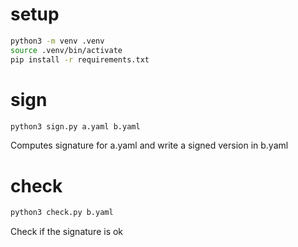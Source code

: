 # setup
```bash
python3 -m venv .venv
source .venv/bin/activate
pip install -r requirements.txt
```

# sign
```bash
python3 sign.py a.yaml b.yaml
```
Computes signature for a.yaml and write a signed version in b.yaml

# check
```bash
python3 check.py b.yaml
```
Check if the signature is ok


